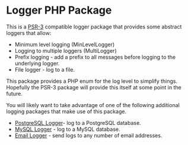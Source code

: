 Logger PHP Package
==================

This is a [PSR-3](https://www.php-fig.org/psr/psr-3/) compatible logger package that provides some
abstract loggers that allow:

* Minimum level logging (MinLevelLogger)
* Logging to multiple loggers (MultiLogger)
* Prefix logging - add a prefix to all messages before logging to the underlying logger.
* File logger - log to a file.

This package provides a PHP enum for the log level to simplify things. Hopefully the PSR-3 package
will provide this itself at some point in the future.

You will likely want to take advantage of one of the following additional logging packages
that make use of this package.

* [PostgreSQL Logger](https://github.com/programster/package-pgsql-logger)- log to a PostgreSQL database. 
* [MySQL Logger](https://github.com/programster/package-mysql-logger) - log to a MySQL database.
* [Email Logger](https://github.com/programster/package-email-logger) - send logs to any number of email addresses.